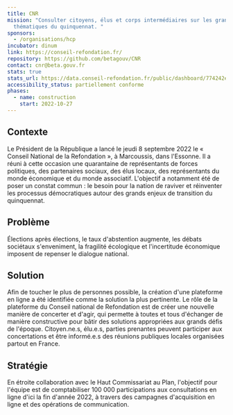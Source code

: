 ```yaml
---
title: CNR
mission: "Consulter citoyens, élus et corps intermédiaires sur les grandes
  thématiques du quinquennat. "
sponsors:
  - /organisations/hcp
incubator: dinum
link: https://conseil-refondation.fr/
repository: https://github.com/betagouv/CNR
contact: cnr@beta.gouv.fr
stats: true
stats_url: https://data.conseil-refondation.fr/public/dashboard/774242e4-290d-42a3-a444-ff0ce8c9b671
accessibility_status: partiellement conforme
phases:
  - name: construction
    start: 2022-10-27
---
```

 
## Contexte

Le Président de la République a lancé le jeudi 8 septembre 2022 le « Conseil National de la Refondation », à Marcoussis, dans l'Essonne. Il a réuni à cette occasion une quarantaine de représentants de forces politiques, des partenaires sociaux, des élus locaux, des représentants du monde économique et du monde associatif. L'objectif a notamment été de poser un constat commun : le besoin pour la nation de raviver et réinventer les processus démocratiques autour des grands enjeux de transition du quinquennat.

## Problème

Élections après élections, le taux d'abstention augmente, les débats sociétaux s'enveniment, la fragilité écologique et l'incertitude économique imposent de repenser le dialogue national.


## Solution

Afin de toucher le plus de personnes possible, la création d'une plateforme en ligne a été identifiée comme la solution la plus pertinente. Le rôle de la plateforme du Conseil national de Refondation est de créer une nouvelle manière de concerter et d'agir, qui permette à toutes et tous d'échanger de manière constructive pour bâtir des solutions appropriées aux grands défis de l'époque. Citoyen.ne.s, élu.e.s, parties prenantes peuvent participer aux concertations et être informé.e.s des réunions publiques locales organisées partout en France.

## Stratégie

En étroite collaboration avec le Haut Commissariat au Plan, l'objectif pour l'équipe est de comptabiliser 100 000 participations aux consultations en ligne d'ici la fin d'année 2022, à travers des campagnes d'acquisition en ligne et des opérations de communication.  
